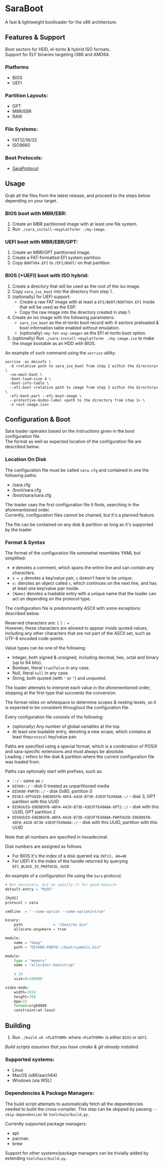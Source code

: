 # SaraBoot

A fast & lightweight bootloader for the x86 architecture.

## Features & Support
Boot sectors for HDD, el-torito & hybrid ISO formats.  
Support for ELF binaries targeting I386 and AMD64.

### Platforms
- BIOS
- UEFI

### Partition Layouts:
- GPT
- MBR/EBR
- RAW

### File Systems:
- FAT12/16/32
- ISO9660

### Boot Protocols:
- [SaraProtocol](https://github.com/sarawahibe)

## Usage
          
Grab all the files from the latest release, and proceed to the steps below depending on your target.

### BIOS boot with MBR/EBR:
1. Create an MBR partitioned image with at least one file system.
2. Run `./sara_install-<myplatform> ./my-image`.
   
### UEFI boot with MBR/EBR/GPT:
1. Create an MBR/GPT partitioned image.
2. Create a FAT-formatted EFI system partition.
3. Copy `BOOTX64.EFI` to `/EFI/BOOT/` on that partition.

### BIOS (+UEFI) boot with ISO hybrid:
1. Create a directory that will be used as the root of the iso image.
2. Copy `sara_iso_boot` into the directory from step 1.
3. (optionally) for UEFI support:
    - Create a raw FAT image with at least a `EFI/BOOT/BOOTX64.EFI` inside that will be used as the ESP.
    - Copy the raw image into the directory created in step 1.
4. Create an iso image with the following parameters:
    - `sara_iso_boot` as the el-torito boot record with 4 sectors preloaded & boot information table enabled without emulation.
    - (optionally) `<my-fat-esp-image>` as the EFI el-torito boot option.
5. (optionally) Run `./sara-install-<myplatform> ./my-image.iso` to make the image bootable as an HDD with BIOS.

An example of such command using the `xorriso` utility:
```
xorriso -as mkisofs \
  -b <relative path to sara_iso_boot from step 2 within the directory> \
  -no-emul-boot \ 
  -boot-load-size 4 \
  -boot-info-table \
  --efi-boot <relative path to image from step 3 within the directory> \
  -efi-boot-part --efi-boot-image \
  --protective-msdos-label <path to the directory from step 1> \
  -o <out-image.iso>
```

## Configuration & Boot
Sara loader operates based on the instructions given in the boot configuration file.  
The format as well as expected location of the configuration file are described below.
     
### Location On Disk
The configuration file must be called `sara.cfg` and contained in one the following paths:
- /sara.cfg
- /boot/sara.cfg
- /boot/sara/sara.cfg

The loader uses the first configuration file it finds, searching in the aforementioned order.  
Currently, configuration files cannot be chained, but it's a planned feature.

The file can be contained on any disk & partition as long as it's supported by the loader.

### Format & Syntax
The format of the configuration file somewhat resembles YAML but simplified:
- `#` denotes a comment, which spans the entire line and can contain any characters.
- `x = y` denotes a key/value pair, `x` doesn't have to be unique.
- `x:` denotes an object called `x`, which continues on the next line, and has at least one key/value pair inside.
- `[Name]` denotes a loadable entry with a unique name that the loader can act on depending on the protocol type.

The configuration file is predominantly ASCII with some exceptions described below.

Reserved characters are: `[` `]` `:` `=` ` `.  
However, these characters are allowed to appear inside quoted values, including
any other characters that are not part of the ASCII set, such as UTF-8 encoded code-points.

Value types can be one of the following:
- Integer, both signed & unsigned, including decimal, hex, octal and binary (up to 64 bits).
- Boolean, literal `true`/`false` in any case.
- Null, literal `null` in any case.
- String, both quoted (with `'` or `"`) and unquoted.

The loader attempts to interpret each value in the aforementioned order,
stopping at the first type that succeeds the conversion.

The format relies on whitespace to determine scopes & nesting levels, so it is
expected to be consistent throughout the configuration file.
                                                        
Every configuration file consists of the following:
- (optionally) Any number of global variables at the top.
- At least one loadable entry, denoting a new scope, which contains at least
the`protocol` key/value pair.

Paths are specified using a special format, which is a combination of POSIX and
sara-specific extensions and must always be absolute.  
Leading `/` refers to the disk & partition where the current configuration file was loaded from.

Paths can optionally start with prefixes, such as:
- `::/` - same as `/`
- `DISK0::/` - disk 0 treated as unpartitioned media
- `DISK80-PART0::/` - disk 0x80, partition 0
- `DISK3-GPTUUID-E0E0D5FB-48FA-4428-B73D-43D3F7E49A8A::/` - disk 3, GPT partition with this UUID
- `DISKUUID-E0E0D5FB-48FA-4428-B73D-43D3F7E49A8A-GPT2::/` - disk with this UUID, GPT partition 2
- `DISKUUID-E0E0D5FB-48FA-4428-B73D-43D3F7E49A8A-PARTUUID-E0E0D5FB-48FA-4428-B73D-43D3F7E49A8A::/` - disk with this UUID, partition with this UUID
      
Note that all numbers are specified in hexadecimal.
             
Disk numbers are assigned as follows:
- For BIOS it's the index of a disk queried via `INT13, AH=48`
- For UEFI it's the index of the handle returned by querying `EFI_BLOCK_IO_PROTOCOL_GUID`

An example of a configuration file using the `Sara` protocol:
```py
# Not necessary, but we specify it for good measure
default-entry = "MyOS"

[MyOS]
protocol = sara

cmdline  = "--some-option --some-option2=true"

binary:
    path              = "/boot/os.bin"
    allocate-anywhere = true

module:
    name = "kmap"
    path = "DISK80-PART0::/boot/symbols.bin"

module:
    type = "memory"
    name = "allocator-bootstrap"
    
    # 1M
    size=0x100000

video-mode:
    width=1024
    height=768
    bpp=32
    format=xrgb8888
    constraint=at-least
```

## Building
1. Run `./build.sh <PLATFORM>` where `<PLATFORM>` is either `BIOS` or `UEFI`.

*Build scripts assumes that you have cmake & git already installed.*
                              
### Supported systems:
- Linux
- MacOS (x86/aarch64)
- Windows (via WSL)
     
### Dependencies & Package Managers:
The build script attempts to automatically fetch all the dependencies needed to build
the cross-compiler. This step can be skipped by passing `--skip-dependencies` to `toolchain/build.py`.

Currently supported package managers:
- apt
- pacman
- brew

Support for other systems/package managers can be trivially added by extending `toolchain/build.py`.
